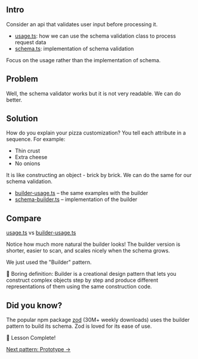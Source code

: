 ## Intro

Consider an api that validates user input before processing it.

- [usage.ts](usage.ts): how we can use the schema validation class to process request data
- [schema.ts](schema.ts): implementation of schema validation

Focus on the usage rather than the implementation of schema.

## Problem

Well, the schema validator works but it is not very readable. We can do better.

## Solution

How do you explain your pizza customization? You tell each attribute in a sequence. For example:

- Thin crust
- Extra cheese
- No onions

It is like constructing an object - brick by brick. We can do the same for our schema validation.

- [builder-usage.ts](builder-usage.ts) – the same examples with the builder
- [schema-builder.ts](schema-builder.ts) – implementation of the builder

## Compare

[usage.ts](usage.ts) vs [builder-usage.ts](builder-usage.ts)

Notice how much more natural the builder looks! The builder version is shorter, easier to scan, and scales nicely when the schema grows.

We just used the "Builder" pattern.

🥱 Boring definition: Builder is a creational design pattern that lets you construct complex objects step by step and produce different representations of them using the same construction code.

## Did you know?

The popular npm package [zod](https://www.npmjs.com/package/zod) (30M+ weekly downloads) uses the builder pattern to build its schema. Zod is loved for its ease of use.

🌱 Lesson Complete!

[Next pattern: Prototype →](/learn/design-patterns-using-typescript/3-prototype)
